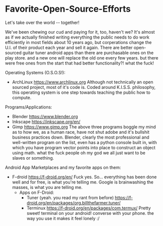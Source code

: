 # Favorite-Open-Source-Efforts
Let's take over the world -- together!

We've been chewing our cud and paying for it, too, haven't we?
It's almost as if we actually finished writing everything the public needs to do work efficiently in most fields about 10 years ago, but corperations change the U.I. of their product each year and sell it again.
There are better open-sourced guitar tuner android apps than there are purchasable ones on the play store. and a new one will replace the old one every few years. but there were free ones from the start that had better functionality?! what the fuck!

Operating Systems (O.S.O.S!):
- ArchLinux https://www.archlinux.org
    Although not technically an open sourced project, most of it's code is. Coded around K.I.S.S. philosophy, this operating system is one step towards teaching the public how to compute.
    
Programs/Applications:
- Blender https://www.blender.org 
- Inkscape https://inkscape.org/en/
- Gimp https://www.gimp.org
The above three programs boggle my mind as to how we, as a human race, have not shut adobe and it's bullshit business practices down. Blender, clearly the most professional and well-written program on the list, even has a python console built in, with which you have program vector points into place to construct an object using math. what the fuck people oh my god we all just want to be slaves or something.
    
Android App Marketplaces and my favorite apps on them:
- F-droid https://f-droid.org/en/ Fuck yes. So... everything has been done well and for free, is what you're telling me. Google is brainwashing the masses, is what you are telling me.
    - Apps on F-Droid:
      - Tuner (yeah. you read my rant from before) https://f-droid.org/en/packages/org.billthefarmer.tuner/
      - Terminux https://f-droid.org/en/packages/com.termux/ Pretty sweet! terminal on your android! converse with your phone. the way you use it makes it feel lonely :/
      
    
